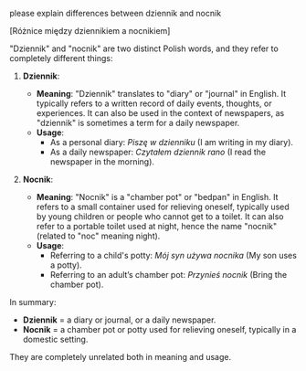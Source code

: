 please explain differences between dziennik and nocnik

[Różnice między dziennikiem a nocnikiem]

"Dziennik" and "nocnik" are two distinct Polish words, and they refer to completely different things:

1. **Dziennik**:
   - **Meaning**: "Dziennik" translates to "diary" or "journal" in English. It typically refers to a written record of daily events, thoughts, or experiences. It can also be used in the context of newspapers, as "dziennik" is sometimes a term for a daily newspaper.
   - **Usage**: 
     - As a personal diary: *Piszę w dzienniku* (I am writing in my diary).
     - As a daily newspaper: *Czytałem dziennik rano* (I read the newspaper in the morning).

2. **Nocnik**:
   - **Meaning**: "Nocnik" is a "chamber pot" or "bedpan" in English. It refers to a small container used for relieving oneself, typically used by young children or people who cannot get to a toilet. It can also refer to a portable toilet used at night, hence the name "nocnik" (related to "noc" meaning night).
   - **Usage**: 
     - Referring to a child's potty: *Mój syn używa nocnika* (My son uses a potty).
     - Referring to an adult’s chamber pot: *Przynieś nocnik* (Bring the chamber pot).

In summary:
- **Dziennik** = a diary or journal, or a daily newspaper.
- **Nocnik** = a chamber pot or potty used for relieving oneself, typically in a domestic setting.

They are completely unrelated both in meaning and usage.
